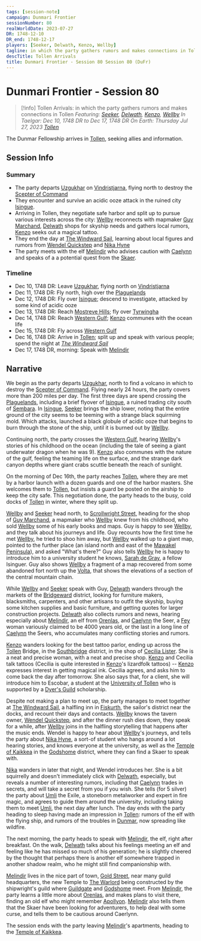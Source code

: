 ```yaml
---
tags: [session-note]
campaign: Dunmari Frontier
sessionNumber: 80
realWorldDate: 2023-07-27
DR: 1748-12-10
DR_end: 1748-12-17
players: [Seeker, Delwath, Kenzo, Wellby]
tagline: in which the party gathers rumors and makes connections in Tollen
descTitle: Tollen Arrivals
title: Dunmari Frontier - Session 80 Session 80 (DuFr)
---
```

# Dunmari Frontier - Session 80

>[!info] Tollen Arrivals: in which the party gathers rumors and makes connections in Tollen
> *Featuring: [Seeker](<../../../people/pcs/dunmar-fellowship/seeker.md>), [Delwath](<../../../people/pcs/dunmar-fellowship/delwath.md>), [Kenzo](<../../../people/pcs/dunmar-fellowship/kenzo.md>), [Wellby](<../../../people/pcs/dunmar-fellowship/wellby.md>)*
> *In Taelgar: Dec 10, 1748 DR to Dec 17, 1748 DR*
> *On Earth: Thursday Jul 27, 2023*
> *[Tollen](<../../../gazetteer/western-green-sea/tollen/tollen.md>)*

The Dunmar Fellowship arrives in [Tollen](<../../../gazetteer/western-green-sea/tollen/tollen.md>), seeking allies and information.
## Session Info
### Summary
- The party departs [Uzgukhar](<../../../gazetteer/istaros-watershed/xurkhaz/uzgukhar.md>) on [Vindristjarna](<../../../things/ships/vindristjarna.md>), flying north to destroy the [Scepter of Command](<../../../things/artifacts-of-power/scepter-of-command.md>)
- They encounter and survive an acidic ooze attack in the ruined city [Isingue](<../../../gazetteer/istaros-watershed/isingue.md>).
- Arriving in Tollen, they negotiate safe harbor and split up to pursue various interests across the city: [Wellby](<../../../people/pcs/dunmar-fellowship/wellby.md>) reconnects with mapmaker [Guy Marchand](<../../../people/tollenders/guy-marchand.md>), [Delwath](<../../../people/pcs/dunmar-fellowship/delwath.md>) shops for skyship needs and gathers local rumors, [Kenzo](<../../../people/pcs/dunmar-fellowship/kenzo.md>) seeks out a magical tattoo.
- They end the day at [The Windward Sail](<../../../gazetteer/western-green-sea/tollen/the-windward-sail.md>), learning about local figures and rumors from [Wendel Quickstep](<../../../people/halflings/wendel-quickstep.md>) and [Nika Hyne](<../../../people/tollenders/nika-hyne.md>)
- The party meets with the elf [Melindir](<../../../people/elves/melindir.md>) who advises caution with [Caelynn](<../../../people/fey/caelynn.md>) and speaks of a a potential quest from the [Skaer](<../../../gazetteer/western-green-sea/skaerhem/skaerhem.md>).

### Timeline
- Dec 10, 1748 DR: Leave [Uzgukhar](<../../../gazetteer/istaros-watershed/xurkhaz/uzgukhar.md>), flying north on [Vindristjarna](<../../../things/ships/vindristjarna.md>)
- Dec 11, 1748 DR: Fly north, high over the [Plaguelands](<../../../gazetteer/istaros-watershed/plaguelands.md>)
- Dec 12, 1748 DR: Fly over [Isingue](<../../../gazetteer/istaros-watershed/isingue.md>); descend to investigate, attacked by some kind of acidic ooze
- Dec 13, 1748 DR: Reach [Mostreve Hills](<../../../gazetteer/greater-sembara/mostreve-hills.md>); fly over [Tyrwingha](<../../../gazetteer/greater-sembara/tyrwingha/tyrwingha.md>)
- Dec 14, 1748 DR: Reach [Western Gulf](<../../../gazetteer/western-green-sea/western-gulf.md>); [Kenzo](<../../../people/pcs/dunmar-fellowship/kenzo.md>) communes with the ocean life
- Dec 15, 1748 DR: Fly across [Western Gulf](<../../../gazetteer/western-green-sea/western-gulf.md>)
- Dec 16, 1748 DR: Arrive in [Tollen](<../../../gazetteer/western-green-sea/tollen/tollen.md>); split up and speak with various people; spend the night at *[The Windward Sail](<../../../gazetteer/western-green-sea/tollen/the-windward-sail.md>)*
- Dec 17, 1748 DR, morning: Speak with [Melindir](<../../../people/elves/melindir.md>)

## Narrative
We begin as the party departs [Uzgukhar](<../../../gazetteer/istaros-watershed/xurkhaz/uzgukhar.md>), north to find a volcano in which to destroy the [Scepter of Command](<../../../things/artifacts-of-power/scepter-of-command.md>). Flying nearly 24 hours, the party covers more than 200 miles per day. The first three days are spend crossing the [Plaguelands](<../../../gazetteer/istaros-watershed/plaguelands.md>), including a brief flyover of [Isingue](<../../../gazetteer/istaros-watershed/isingue.md>), a ruined trading city south of [Sembara](<../../../gazetteer/greater-sembara/sembara/sembara.md>). In [Isingue](<../../../gazetteer/istaros-watershed/isingue.md>), [Seeker](<../../../people/pcs/dunmar-fellowship/seeker.md>) brings the ship lower, noting that the entire ground of the city seems to be teeming with a strange black squirming mold. Which attacks, launched a black globule of acidic ooze that begins to burn through the stone of the ship, until it is burned out by [Wellby](<../../../people/pcs/dunmar-fellowship/wellby.md>).

Continuing north, the party crosses the [Western Gulf](<../../../gazetteer/western-green-sea/western-gulf.md>), hearing [Wellby](<../../../people/pcs/dunmar-fellowship/wellby.md>)'s stories of his childhood on the ocean (including the tale of seeing a giant underwater dragon when he was 9). [Kenzo](<../../../people/pcs/dunmar-fellowship/kenzo.md>) also communes with the nature of the gulf, feeling the teaming life on the surface, and the strange dark canyon depths where giant crabs scuttle beneath the reach of sunlight.

On the morning of Dec 16th, the party reaches [Tollen](<../../../gazetteer/western-green-sea/tollen/tollen.md>), where they are met by a harbor launch with a dozen guards and one of the harbor masters. She welcomes them to [Tollen](<../../../gazetteer/western-green-sea/tollen/tollen.md>), but insists a guard be posted on the airship to keep the city safe. This negotiation done, the party heads to the busy, cold docks of [Tollen](<../../../gazetteer/western-green-sea/tollen/tollen.md>) in winter, where they split up.

[Wellby](<../../../people/pcs/dunmar-fellowship/wellby.md>) and [Seeker](<../../../people/pcs/dunmar-fellowship/seeker.md>) head north, to [Scrollwright Street](<../../../gazetteer/western-green-sea/tollen/scrollwright-street.md>), heading for the shop of [Guy Marchand](<../../../people/tollenders/guy-marchand.md>), a mapmaker who [Wellby](<../../../people/pcs/dunmar-fellowship/wellby.md>) knew from his childhood, who sold [Wellby](<../../../people/pcs/dunmar-fellowship/wellby.md>) some of his early books and maps. Guy is happy to see [Wellby](<../../../people/pcs/dunmar-fellowship/wellby.md>), and they talk about his journeys and life. Guy recounts how the first time he met [Wellby](<../../../people/pcs/dunmar-fellowship/wellby.md>), he tried to shoo him away, but [Wellby](<../../../people/pcs/dunmar-fellowship/wellby.md>) walked up to a giant map, pointed to the further place (an island north and east of the [Mawakel Peninsula](<../../../gazetteer/west-coast/mawar-confederacy/mawakel-peninsula.md>)), and asked "What's there?" Guy also tells [Wellby](<../../../people/pcs/dunmar-fellowship/wellby.md>) he is happy to introduce him to a university student he knows, [Sarah de Gray](<../../../people/tollenders/sarah-de-gray.md>), a fellow Isinguer. Guy also shows [Wellby](<../../../people/pcs/dunmar-fellowship/wellby.md>) a fragment of a map recovered from some abandoned fort north up the [Volta](<../../../gazetteer/greater-sembara/rivers/volta-watershed/volta.md>), that shows the elevations of a section of the central mountain chain. 

While [Wellby](<../../../people/pcs/dunmar-fellowship/wellby.md>) and [Seeker](<../../../people/pcs/dunmar-fellowship/seeker.md>) speak with Guy, [Delwath](<../../../people/pcs/dunmar-fellowship/delwath.md>) wanders through the markets of the [Bridgeward](<../../../gazetteer/western-green-sea/tollen/bridgeward.md>) district, looking for furniture makers, blacksmiths, carpenters, and other artisans to outfit the skyship, buying some kitchen supplies and basic furniture, and getting quotes for larger construction projects. [Delwath](<../../../people/pcs/dunmar-fellowship/delwath.md>) also collects rumors and news, hearing especially about [Melindir](<../../../people/elves/melindir.md>), an elf from [Orenlas](<../../../gazetteer/istaros-watershed/orenlas/orenlas.md>), and [Caelynn](<../../../people/fey/caelynn.md>) the Seer, a [Fey](<../../../species/children-of-the-divine/fey/fey.md>) woman variously claimed to be 4000 years old, or the last in a long line of [Caelynn](<../../../people/fey/caelynn.md>) the Seers, who accumulates many conflicting stories and rumors.

[Kenzo](<../../../people/pcs/dunmar-fellowship/kenzo.md>) wanders looking for the best tattoo parlor, ending up across the [Tollen](<../../../gazetteer/western-green-sea/tollen/tollen.md>) Bridge, in the [Southbridge](<../../../gazetteer/western-green-sea/tollen/southbridge.md>) district, in the shop of [Cecilia Lister](<../../../people/tollenders/cecilia-lister.md>). She is a neat and precise woman, with a neat and precise shop. [Kenzo](<../../../people/pcs/dunmar-fellowship/kenzo.md>) and Cecilia talk tattoos (Cecilia is quite interested in [Kenzo](<../../../people/pcs/dunmar-fellowship/kenzo.md>)'s lizardfolk tattoos) -- [Kenzo](<../../../people/pcs/dunmar-fellowship/kenzo.md>) expresses interest in getting magical ink. Cecilia agrees, and asks him to come back the day after tomorrow. She also says that, for a client, she will introduce him to Escobar, a student at the [University of Tollen](<../../../gazetteer/western-green-sea/tollen/university-of-tollen.md>) who is supported by a [Dyer's Guild](<../../../groups/tollen-guilds/dyer-s-guild.md>) scholarship. 

Despite not making a plan to meet up, the party manages to meet together at [The Windward Sail](<../../../gazetteer/western-green-sea/tollen/the-windward-sail.md>), a halfling inn in [Fiskurth](<../../../gazetteer/western-green-sea/tollen/fiskurth.md>), the sailor's district near the docks, and recount their days and contacts. [Wellby](<../../../people/pcs/dunmar-fellowship/wellby.md>) knows the tavern owner, [Wendel Quickstep](<../../../people/halflings/wendel-quickstep.md>), and after the dinner rush dies down, they speak for a while, after [Wellby](<../../../people/pcs/dunmar-fellowship/wellby.md>) joins in the halfling storytelling that happens after the music ends. Wendel is happy to hear about [Wellby](<../../../people/pcs/dunmar-fellowship/wellby.md>)'s journeys, and tells the party about [Nika Hyne](<../../../people/tollenders/nika-hyne.md>), a sort-of student who hangs around a lot hearing stories, and knows everyone at the university, as well as the [Temple of Kaikkea](<../../../gazetteer/western-green-sea/tollen/temple-of-kaikkea.md>) in the [Godshome](<../../../gazetteer/western-green-sea/tollen/godshome.md>) district, where they can find a Skaer to speak with. 

[Nika](<../../../people/tollenders/nika-hyne.md>) wanders in later that night, and Wendel introduces her. She is a bit squirrelly and doesn't immediately click with [Delwath](<../../../people/pcs/dunmar-fellowship/delwath.md>), especially, but reveals a number of interesting rumors, including that [Caelynn](<../../../people/fey/caelynn.md>) trades in secrets, and will take a secret from you if you wish. She tells (for 5 silver) the party about [Umli](<../../../people/other-nonhumans/umli.md>) the Exile, a stoneborn metalworker and expert in fire magic, and agrees to guide them around the university, including taking them to meet [Umli](<../../../people/other-nonhumans/umli.md>), the next day after lunch. The day ends with the party heading to sleep having made an impression in [Tollen](<../../../gazetteer/western-green-sea/tollen/tollen.md>): rumors of the elf with the flying ship, and rumors of the troubles in [Dunmar](<../../../gazetteer/greater-dunmar/realms/dunmar/dunmar.md>), now spreading like wildfire.

The next morning, the party heads to speak with [Melindir](<../../../people/elves/melindir.md>), the elf, right after breakfast. On the walk, [Delwath](<../../../people/pcs/dunmar-fellowship/delwath.md>) talks about his feelings meeting an elf and feeling like he has missed so much of his generation; he is slightly cheered by the thought that perhaps there is another elf somewhere trapped in another shadow realm, who he might still find companionship with. 

[Melindir](<../../../people/elves/melindir.md>) lives in the nice part of town, [Gold Street](<../../../gazetteer/western-green-sea/tollen/gold-street.md>), near many guild headquarters, the new Temple to [The Warlord](<../../../cosmology/gods/incorporeal-gods/mos-numena/the-warlord.md>) being constructed by the shipwright's guild where [Guildgate](<../../../gazetteer/western-green-sea/tollen/guildgate.md>) and [Godshome](<../../../gazetteer/western-green-sea/tollen/godshome.md>) meet. From [Melindir](<../../../people/elves/melindir.md>), the party learns a little more about [Orenlas](<../../../gazetteer/istaros-watershed/orenlas/orenlas.md>), and makes plans to visit there, finding an old elf who might remember [Apollyon](<../../../people/historical-figures/drankorian-emperors/apollyon.md>). [Melindir](<../../../people/elves/melindir.md>) also tells them that the Skaer have been looking for adventurers, to help deal with some curse, and tells them to be cautious around Caerlynn. 

The session ends with the party leaving [Melindir](<../../../people/elves/melindir.md>)'s apartments, heading to the [Temple of Kaikkea](<../../../gazetteer/western-green-sea/tollen/temple-of-kaikkea.md>). 
